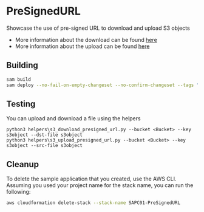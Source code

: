 # PreSignedURL

Showcase the use of pre-signed URL to download and upload S3 objects 

* More information about the download can be found [here](https://docs.aws.amazon.com/AmazonS3/latest/dev/ShareObjectPreSignedURL.html) 
* More information about the upload can be found [here](https://docs.aws.amazon.com/AmazonS3/latest/dev/PresignedUrlUploadObject.html)

## Building

```bash
sam build 
sam deploy --no-fail-on-empty-changeset --no-confirm-changeset --tags "PLATFORM=SAPC01" 
``` 

## Testing

You can upload and download a file using the helpers
```
python3 helpers\s3_download_presigned_url.py --bucket <Bucket> --key s3object --dst-file s3object
python3 helpers\s3_upload_presigned_url.py --bucket <Bucket> --key s3object --src-file s3object
```

## Cleanup

To delete the sample application that you created, use the AWS CLI. Assuming you used your project name for the stack name, you can run the following:

```bash
aws cloudformation delete-stack --stack-name SAPC01-PreSignedURL
```
